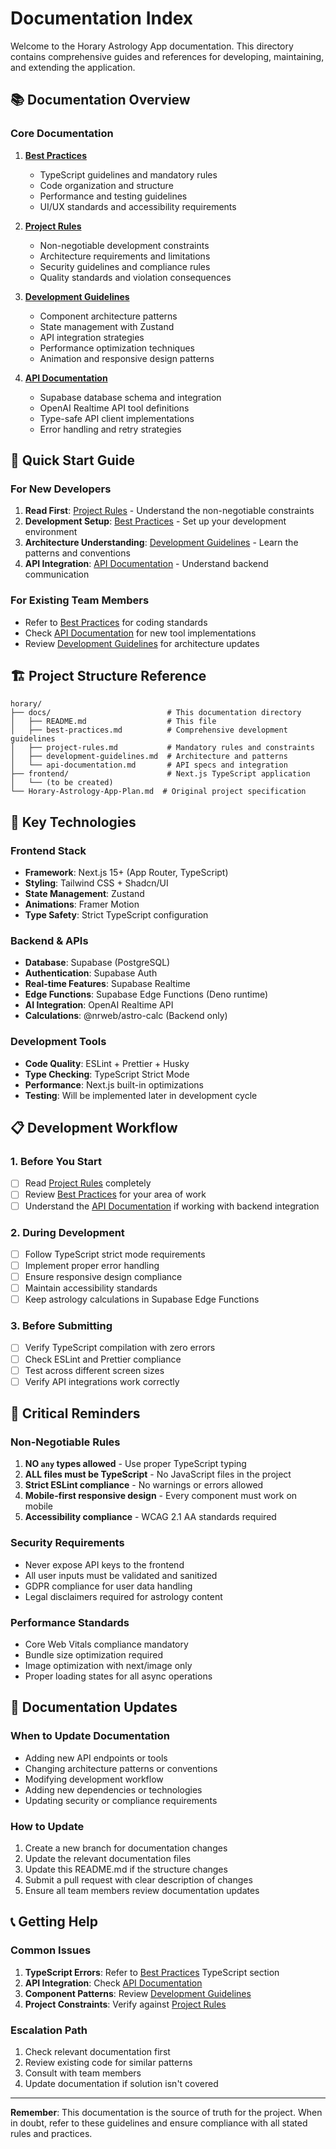 # Documentation Index

Welcome to the Horary Astrology App documentation. This directory contains comprehensive guides and references for developing, maintaining, and extending the application.

## 📚 Documentation Overview

### Core Documentation

1. **[Best Practices](./best-practices.md)**
   - TypeScript guidelines and mandatory rules
   - Code organization and structure
   - Performance and testing guidelines
   - UI/UX standards and accessibility requirements

2. **[Project Rules](./project-rules.md)**
   - Non-negotiable development constraints
   - Architecture requirements and limitations
   - Security guidelines and compliance rules
   - Quality standards and violation consequences

3. **[Development Guidelines](./development-guidelines.md)**
   - Component architecture patterns
   - State management with Zustand
   - API integration strategies
   - Performance optimization techniques
   - Animation and responsive design patterns

4. **[API Documentation](./api-documentation.md)**
   - Supabase database schema and integration
   - OpenAI Realtime API tool definitions
   - Type-safe API client implementations
   - Error handling and retry strategies

## 🎯 Quick Start Guide

### For New Developers

1. **Read First**: [Project Rules](./project-rules.md) - Understand the non-negotiable constraints
2. **Development Setup**: [Best Practices](./best-practices.md) - Set up your development environment
3. **Architecture Understanding**: [Development Guidelines](./development-guidelines.md) - Learn the patterns and conventions
4. **API Integration**: [API Documentation](./api-documentation.md) - Understand backend communication

### For Existing Team Members

- Refer to [Best Practices](./best-practices.md) for coding standards
- Check [API Documentation](./api-documentation.md) for new tool implementations
- Review [Development Guidelines](./development-guidelines.md) for architecture updates

## 🏗️ Project Structure Reference

```
horary/
├── docs/                          # This documentation directory
│   ├── README.md                  # This file
│   ├── best-practices.md          # Comprehensive development guidelines
│   ├── project-rules.md           # Mandatory rules and constraints
│   ├── development-guidelines.md  # Architecture and patterns
│   └── api-documentation.md       # API specs and integration
├── frontend/                      # Next.js TypeScript application
│   └── (to be created)
└── Horary-Astrology-App-Plan.md  # Original project specification
```

## 🔧 Key Technologies

### Frontend Stack
- **Framework**: Next.js 15+ (App Router, TypeScript)
- **Styling**: Tailwind CSS + Shadcn/UI
- **State Management**: Zustand
- **Animations**: Framer Motion
- **Type Safety**: Strict TypeScript configuration

### Backend & APIs
- **Database**: Supabase (PostgreSQL)
- **Authentication**: Supabase Auth
- **Real-time Features**: Supabase Realtime
- **Edge Functions**: Supabase Edge Functions (Deno runtime)
- **AI Integration**: OpenAI Realtime API
- **Calculations**: @nrweb/astro-calc (Backend only)

### Development Tools
- **Code Quality**: ESLint + Prettier + Husky
- **Type Checking**: TypeScript Strict Mode
- **Performance**: Next.js built-in optimizations
- **Testing**: Will be implemented later in development cycle

## 📋 Development Workflow

### 1. Before You Start
- [ ] Read [Project Rules](./project-rules.md) completely
- [ ] Review [Best Practices](./best-practices.md) for your area of work
- [ ] Understand the [API Documentation](./api-documentation.md) if working with backend integration

### 2. During Development
- [ ] Follow TypeScript strict mode requirements
- [ ] Implement proper error handling
- [ ] Ensure responsive design compliance
- [ ] Maintain accessibility standards
- [ ] Keep astrology calculations in Supabase Edge Functions

### 3. Before Submitting
- [ ] Verify TypeScript compilation with zero errors
- [ ] Check ESLint and Prettier compliance
- [ ] Test across different screen sizes
- [ ] Verify API integrations work correctly

## 🚨 Critical Reminders

### Non-Negotiable Rules
1. **NO `any` types allowed** - Use proper TypeScript typing
2. **ALL files must be TypeScript** - No JavaScript files in the project
3. **Strict ESLint compliance** - No warnings or errors allowed
4. **Mobile-first responsive design** - Every component must work on mobile
5. **Accessibility compliance** - WCAG 2.1 AA standards required

### Security Requirements
- Never expose API keys to the frontend
- All user inputs must be validated and sanitized
- GDPR compliance for user data handling
- Legal disclaimers required for astrology content

### Performance Standards
- Core Web Vitals compliance mandatory
- Bundle size optimization required
- Image optimization with next/image only
- Proper loading states for all async operations

## 🔄 Documentation Updates

### When to Update Documentation
- Adding new API endpoints or tools
- Changing architecture patterns or conventions
- Modifying development workflow
- Adding new dependencies or technologies
- Updating security or compliance requirements

### How to Update
1. Create a new branch for documentation changes
2. Update the relevant documentation files
3. Update this README.md if the structure changes
4. Submit a pull request with clear description of changes
5. Ensure all team members review documentation updates

## 📞 Getting Help

### Common Issues
1. **TypeScript Errors**: Refer to [Best Practices](./best-practices.md) TypeScript section
2. **API Integration**: Check [API Documentation](./api-documentation.md)
3. **Component Patterns**: Review [Development Guidelines](./development-guidelines.md)
4. **Project Constraints**: Verify against [Project Rules](./project-rules.md)

### Escalation Path
1. Check relevant documentation first
2. Review existing code for similar patterns
3. Consult with team members
4. Update documentation if solution isn't covered

---

**Remember**: This documentation is the source of truth for the project. When in doubt, refer to these guidelines and ensure compliance with all stated rules and practices.
